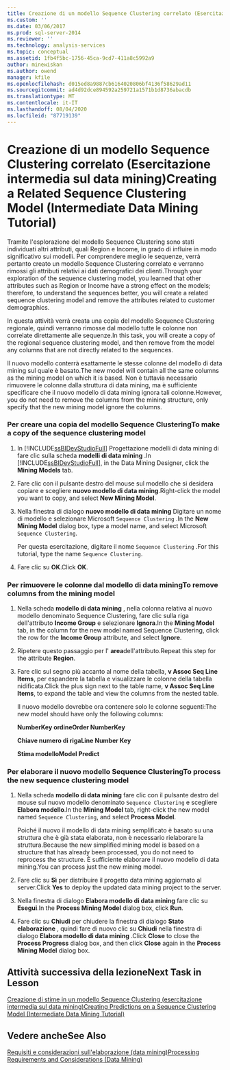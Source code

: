```yaml
---
title: Creazione di un modello Sequence Clustering correlato (Esercitazione intermedia sul data mining) | Microsoft Docs
ms.custom: ''
ms.date: 03/06/2017
ms.prod: sql-server-2014
ms.reviewer: ''
ms.technology: analysis-services
ms.topic: conceptual
ms.assetid: 1fb4f5bc-1756-45ca-9cd7-411a8c5992a9
author: minewiskan
ms.author: owend
manager: kfile
ms.openlocfilehash: d015ed8a9887cb6164020806bf4136f58629ad11
ms.sourcegitcommit: ad4d92dce894592a259721a1571b1d8736abacdb
ms.translationtype: MT
ms.contentlocale: it-IT
ms.lasthandoff: 08/04/2020
ms.locfileid: "87719139"
---
```

# <a name="creating-a-related-sequence-clustering-model-intermediate-data-mining-tutorial"></a><span data-ttu-id="2c88d-102">Creazione di un modello Sequence Clustering correlato (Esercitazione intermedia sul data mining)</span><span class="sxs-lookup"><span data-stu-id="2c88d-102">Creating a Related Sequence Clustering Model (Intermediate Data Mining Tutorial)</span></span>
  <span data-ttu-id="2c88d-103">Tramite l'esplorazione del modello Sequence Clustering sono stati individuati altri attributi, quali Region e Income, in grado di influire in modo significativo sui modelli. Per comprendere meglio le sequenze, verrà pertanto creato un modello Sequence Clustering correlato e verranno rimossi gli attributi relativi ai dati demografici dei clienti.</span><span class="sxs-lookup"><span data-stu-id="2c88d-103">Through your exploration of the sequence clustering model, you learned that other attributes such as Region or Income have a strong effect on the models; therefore, to understand the sequences better, you will create a related sequence clustering model and remove the attributes related to customer demographics.</span></span>  
  
 <span data-ttu-id="2c88d-104">In questa attività verrà creata una copia del modello Sequence Clustering regionale, quindi verranno rimosse dal modello tutte le colonne non correlate direttamente alle sequenze.</span><span class="sxs-lookup"><span data-stu-id="2c88d-104">In this task, you will create a copy of the regional sequence clustering model, and then remove from the model any columns that are not directly related to the sequences.</span></span>  
  
 <span data-ttu-id="2c88d-105">Il nuovo modello conterrà esattamente le stesse colonne del modello di data mining sul quale è basato.</span><span class="sxs-lookup"><span data-stu-id="2c88d-105">The new model will contain all the same columns as the mining model on which it is based.</span></span> <span data-ttu-id="2c88d-106">Non è tuttavia necessario rimuovere le colonne dalla struttura di data mining, ma è sufficiente specificare che il nuovo modello di data mining ignora tali colonne.</span><span class="sxs-lookup"><span data-stu-id="2c88d-106">However, you do not need to remove the columns from the mining structure, only specify that the new mining model ignore the columns.</span></span>  
  
### <a name="to-make-a-copy-of-the-sequence-clustering-model"></a><span data-ttu-id="2c88d-107">Per creare una copia del modello Sequence Clustering</span><span class="sxs-lookup"><span data-stu-id="2c88d-107">To make a copy of the sequence clustering model</span></span>  
  
1.  <span data-ttu-id="2c88d-108">In [!INCLUDE[ssBIDevStudioFull](../includes/ssbidevstudiofull-md.md)] Progettazione modelli di data mining di fare clic sulla scheda **modelli di data mining** .</span><span class="sxs-lookup"><span data-stu-id="2c88d-108">In [!INCLUDE[ssBIDevStudioFull](../includes/ssbidevstudiofull-md.md)], in the Data Mining Designer, click the **Mining Models** tab.</span></span>  
  
2.  <span data-ttu-id="2c88d-109">Fare clic con il pulsante destro del mouse sul modello che si desidera copiare e scegliere **nuovo modello di data mining**.</span><span class="sxs-lookup"><span data-stu-id="2c88d-109">Right-click the model you want to copy, and select **New Mining Model**.</span></span>  
  
3.  <span data-ttu-id="2c88d-110">Nella finestra di dialogo **nuovo modello di data mining** Digitare un nome di modello e selezionare Microsoft `Sequence Clustering` .</span><span class="sxs-lookup"><span data-stu-id="2c88d-110">In the **New Mining Model** dialog box, type a model name, and select Microsoft `Sequence Clustering`.</span></span>  
  
     <span data-ttu-id="2c88d-111">Per questa esercitazione, digitare il nome `Sequence Clustering` .</span><span class="sxs-lookup"><span data-stu-id="2c88d-111">For this tutorial, type the name `Sequence Clustering`.</span></span>  
  
4.  <span data-ttu-id="2c88d-112">Fare clic su **OK**.</span><span class="sxs-lookup"><span data-stu-id="2c88d-112">Click **OK**.</span></span>  
  
### <a name="to-remove-columns-from-the-mining-model"></a><span data-ttu-id="2c88d-113">Per rimuovere le colonne dal modello di data mining</span><span class="sxs-lookup"><span data-stu-id="2c88d-113">To remove columns from the mining model</span></span>  
  
1.  <span data-ttu-id="2c88d-114">Nella scheda **modello di data mining** , nella colonna relativa al nuovo modello denominato Sequence Clustering, fare clic sulla riga dell'attributo **Income Group** e selezionare **Ignora**.</span><span class="sxs-lookup"><span data-stu-id="2c88d-114">In the **Mining Model** tab, in the column for the new model named Sequence Clustering, click the row for the **Income Group** attribute, and select **Ignore**.</span></span>  
  
2.  <span data-ttu-id="2c88d-115">Ripetere questo passaggio per l' **area**dell'attributo.</span><span class="sxs-lookup"><span data-stu-id="2c88d-115">Repeat this step for the attribute **Region**.</span></span>  
  
3.  <span data-ttu-id="2c88d-116">Fare clic sul segno più accanto al nome della tabella, **v Assoc Seq Line Items**, per espandere la tabella e visualizzare le colonne della tabella nidificata.</span><span class="sxs-lookup"><span data-stu-id="2c88d-116">Click the plus sign next to the table name, **v Assoc Seq Line Items**, to expand the table and view the columns from the nested table.</span></span>  
  
     <span data-ttu-id="2c88d-117">Il nuovo modello dovrebbe ora contenere solo le colonne seguenti:</span><span class="sxs-lookup"><span data-stu-id="2c88d-117">The new model should have only the following columns:</span></span>  
  
     <span data-ttu-id="2c88d-118">**NumberKey ordine**</span><span class="sxs-lookup"><span data-stu-id="2c88d-118">**Order NumberKey**</span></span>  
  
     <span data-ttu-id="2c88d-119">**Chiave numero di riga**</span><span class="sxs-lookup"><span data-stu-id="2c88d-119">**Line Number Key**</span></span>  
  
     <span data-ttu-id="2c88d-120">**Stima modello**</span><span class="sxs-lookup"><span data-stu-id="2c88d-120">**Model Predict**</span></span>  
  
### <a name="to-process-the-new-sequence-clustering-model"></a><span data-ttu-id="2c88d-121">Per elaborare il nuovo modello Sequence Clustering</span><span class="sxs-lookup"><span data-stu-id="2c88d-121">To process the new sequence clustering model</span></span>  
  
1.  <span data-ttu-id="2c88d-122">Nella scheda **modello di data mining** fare clic con il pulsante destro del mouse sul nuovo modello denominato `Sequence Clustering` e scegliere **Elabora modello**.</span><span class="sxs-lookup"><span data-stu-id="2c88d-122">In the **Mining Model** tab, right-click the new model named `Sequence Clustering`, and select **Process Model**.</span></span>  
  
     <span data-ttu-id="2c88d-123">Poiché il nuovo il modello di data mining semplificato è basato su una struttura che è già stata elaborata, non è necessario rielaborare la struttura.</span><span class="sxs-lookup"><span data-stu-id="2c88d-123">Because the new simplified mining model is based on a structure that has already been processed, you do not need to reprocess the structure.</span></span> <span data-ttu-id="2c88d-124">È sufficiente elaborare il nuovo modello di data mining.</span><span class="sxs-lookup"><span data-stu-id="2c88d-124">You can process just the new mining model.</span></span>  
  
2.  <span data-ttu-id="2c88d-125">Fare clic su **Sì** per distribuire il progetto data mining aggiornato al server.</span><span class="sxs-lookup"><span data-stu-id="2c88d-125">Click **Yes** to deploy the updated data mining project to the server.</span></span>  
  
3.  <span data-ttu-id="2c88d-126">Nella finestra di dialogo **Elabora modello di data mining** fare clic su **Esegui**.</span><span class="sxs-lookup"><span data-stu-id="2c88d-126">In the **Process Mining Model** dialog box, click **Run**.</span></span>  
  
4.  <span data-ttu-id="2c88d-127">Fare clic su **Chiudi** per chiudere la finestra di dialogo **Stato elaborazione** , quindi fare di nuovo clic su **Chiudi** nella finestra di dialogo **Elabora modello di data mining** .</span><span class="sxs-lookup"><span data-stu-id="2c88d-127">Click **Close** to close the **Process Progress** dialog box, and then click **Close** again in the **Process Mining Model** dialog box.</span></span>  
  
## <a name="next-task-in-lesson"></a><span data-ttu-id="2c88d-128">Attività successiva della lezione</span><span class="sxs-lookup"><span data-stu-id="2c88d-128">Next Task in Lesson</span></span>  
 [<span data-ttu-id="2c88d-129">Creazione di stime in un modello Sequence Clustering &#40;esercitazione intermedia sul data mining&#41;</span><span class="sxs-lookup"><span data-stu-id="2c88d-129">Creating Predictions on a Sequence Clustering Model &#40;Intermediate Data Mining Tutorial&#41;</span></span>](../../2014/tutorials/create-predictions-on-model-intermediate-data-mining-tutorial.md)  
  
## <a name="see-also"></a><span data-ttu-id="2c88d-130">Vedere anche</span><span class="sxs-lookup"><span data-stu-id="2c88d-130">See Also</span></span>  
 [<span data-ttu-id="2c88d-131">Requisiti e considerazioni sull'elaborazione &#40;data mining&#41;</span><span class="sxs-lookup"><span data-stu-id="2c88d-131">Processing Requirements and Considerations &#40;Data Mining&#41;</span></span>](../../2014/analysis-services/data-mining/processing-requirements-and-considerations-data-mining.md)  
  
  
